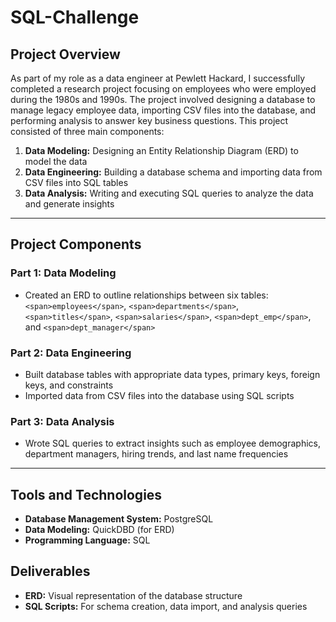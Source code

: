 # SQL-Challenge

## Project Overview

As part of my role as a data engineer at Pewlett Hackard, I successfully completed a research project focusing on employees who were employed during the 1980s and 1990s. The project involved designing a database to manage legacy employee data, importing CSV files into the database, and performing analysis to answer key business questions. This project consisted of three main components:

1. **Data Modeling:** Designing an Entity Relationship Diagram (ERD) to model the data
2. **Data Engineering:** Building a database schema and importing data from CSV files into SQL tables
3. **Data Analysis:** Writing and executing SQL queries to analyze the data and generate insights

---

## Project Components

### Part 1: Data Modeling

* Created an ERD to outline relationships between six tables: `<span>employees</span>`, `<span>departments</span>`, `<span>titles</span>`, `<span>salaries</span>`, `<span>dept_emp</span>`, and `<span>dept_manager</span>`

### Part 2: Data Engineering

* Built database tables with appropriate data types, primary keys, foreign keys, and constraints
* Imported data from CSV files into the database using SQL scripts

### Part 3: Data Analysis

* Wrote SQL queries to extract insights such as employee demographics, department managers, hiring trends, and last name frequencies

---

## Tools and Technologies

* **Database Management System:** PostgreSQL
* **Data Modeling:** QuickDBD (for ERD)
* **Programming Language:** SQL

## Deliverables

* **ERD:** Visual representation of the database structure
* **SQL Scripts:** For schema creation, data import, and analysis queries
